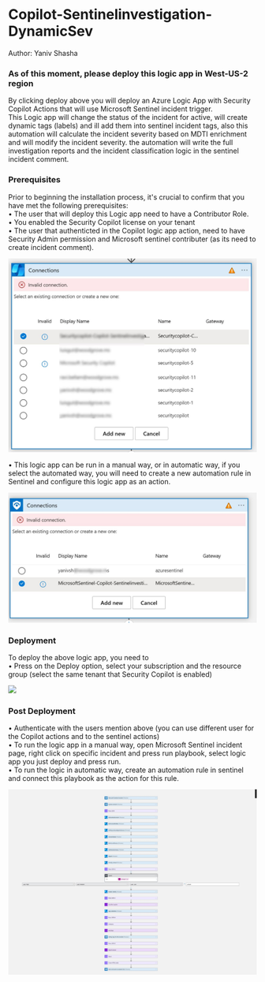 # Copilot-Sentinelinvestigation-DynamicSev
Author: Yaniv Shasha

### As of this moment, please deploy this logic app in West-US-2 region

By clicking deploy above you will deploy an Azure Logic App with Security Copilot Actions that will use Microsoft Sentinel incident trigger.<br>
This Logic app will change the status of the incident for active, will create dynamic tags (labels) and ill add them into sentinel incident tags, also this automation will calculate the incident severity based on MDTI enrichment and will modify the incident severity.
the automation will write the full investigation reports and the incident classification logic in the sentinel incident comment.<br>


### Prerequisites

Prior to beginning the installation process, it's crucial to confirm that you have met the following prerequisites: <br>
• The user that will deploy this Logic app need to have a Contributor Role.<br>
• You enabled the Security Copilot license on your tenant <br>
• The user that authenticted in the Copilot logic app action, need to have Security Admin permission and Microsoft sentinel contributer (as its need to create incident comment).<br>

<img src="https://github.com/Yaniv-Shasha/SecurityCopilot/blob/00853308e8949cc7279640aa9743759f586bb190/Playbooks/Copilot-Sentinel_investigation-DynamicSev/images/copilot_auth.jpg"/>

<br>

• This logic app can be run in a manual way, or in automatic way, if you select the automated way, you will need to create a new automation rule in Sentinel and configure this logic app as an action.<br>

<img src="https://github.com/Yaniv-Shasha/SecurityCopilot/blob/00853308e8949cc7279640aa9743759f586bb190/Playbooks/Copilot-Sentinel_investigation-DynamicSev/images/Sentinel_auth.jpg"/>

<br>

### Deployment 

To deploy the above logic app, you need to<br>
•   Press on the Deploy option, select your subscription and the resource group (select the same tenant that Security Copilot is enabled)<br>

<a href="https://portal.azure.com/#create/Microsoft.Template/uri/https%3A%2F%2Fraw.githubusercontent.com%2FYaniv-Shasha%2FSecurityCopilot%2Fmain%2FPlaybooks%2FCopilot-Sentinel_investigation-DynamicSev%2Fazuredeploy.json" target="_blank">
    <img src="https://aka.ms/deploytoazurebutton"/>
</a>
<br>

### Post Deployment

•   Authenticate with the users mention above (you can use different user for the Copilot actions and to the sentinel actions)<br>
•   To run the logic app in a manual way, open Microsoft Sentinel incident page, right click on specific incident and press run playbook, select logic app you just deploy and press run.<br>
•   To run the logic in automatic way, create an automation rule in sentinel and connect this playbook as the action for this rule.<br>


<img src="https://github.com/Yaniv-Shasha/SecurityCopilot/blob/ccbd305c539800eea2a1f7c1a0905aff954e2e25/Playbooks/Copilot-Sentinel_investigation-DynamicSev/images/full_logic_app.jpg"/>


